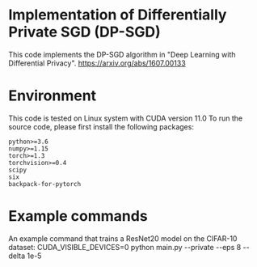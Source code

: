 # Implementation of Differentially Private SGD (DP-SGD)
This code implements the DP-SGD algorithm in "Deep Learning with Differential Privacy".
https://arxiv.org/abs/1607.00133
# Environment
This code is tested on Linux system with CUDA version 11.0
To run the source code, please first install the following packages:
```
python>=3.6
numpy>=1.15
torch>=1.3
torchvision>=0.4
scipy
six
backpack-for-pytorch
```
# Example commands
An example command that trains a ResNet20 model on the CIFAR-10 dataset:
    CUDA_VISIBLE_DEVICES=0 python main.py   --private  --eps 8 --delta 1e-5